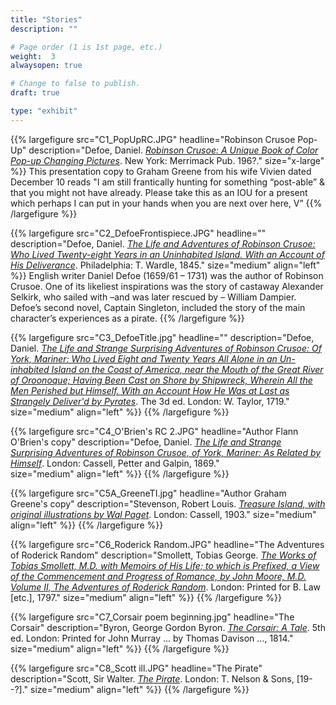 ```yaml
---
title: "Stories"
description: ""

# Page order (1 is 1st page, etc.)
weight:  3
alwaysopen: true

# Change to false to publish.
draft: true

type: "exhibit"
---
```


{{% largefigure src="C1_PopUpRC.JPG"
                headline="Robinson Crusoe Pop-Up"
                description="Defoe, Daniel. *[Robinson Crusoe: A Unique Book of Color Pop-up Changing Pictures](https://bc-primo.hosted.exlibrisgroup.com/primo-explore/fulldisplay?docid=ALMA-BC21372769920001021&context=L&vid=bclib_new&search_scope=lib_BURNS&tab=bcl_only&lang=en_US)*. New York: Merrimack Pub. 196?."
                size="x-large" %}}
This presentation copy to Graham Greene from his wife Vivien dated December 10 reads "I am still frantically hunting for something “post-able” & that you might not have already. Please take this as an IOU for a present which perhaps I can put in your hands when you are next over here, V”
{{% /largefigure %}}

{{% largefigure src="C2_DefoeFrontispiece.JPG"
                headline=""
				description="Defoe, Daniel. *[The Life and Adventures of Robinson Crusoe: Who Lived Twenty-eight Years in an Uninhabited Island. With an Account of His Deliverance](https://bc-primo.hosted.exlibrisgroup.com/primo-explore/fulldisplay?docid=ALMA-BC21357802090001021&context=L&vid=bclib_new&search_scope=lib_BURNS&tab=bcl_only&lang=en_US)*. Philadelphia: T. Wardle, 1845."
                size="medium"
                align="left" %}}
English writer Daniel Defoe (1659/61 – 1731) was the author of Robinson Crusoe. One of its likeliest inspirations was the story of castaway Alexander Selkirk, who sailed with –and was later rescued by – William Dampier. Defoe’s second novel, Captain Singleton, included the story of the main character’s experiences as a pirate.
{{% /largefigure %}}

{{% largefigure src="C3_DefoeTitle.jpg"
                headline=""
				description="Defoe, Daniel. *[The Life and Strange Surprising Adventures of Robinson Crusoe: Of York, Mariner: Who Lived Eight and Twenty Years All Alone in an Un-inhabited Island on the Coast of America, near the Mouth of the Great River of Oroonoque; Having Been Cast on Shore by Shipwreck, Wherein All the Men Perished but Himself. With an Account How He Was at Last as Strangely Deliver'd by Pyrates](https://bc-primo.hosted.exlibrisgroup.com/permalink/f/1jdnfk3/ALMA-BC21385678240001021)*. The 3d ed. London: W. Taylor, 1719."
                size="medium"
                align="left" %}}
{{% /largefigure %}}

{{% largefigure src="C4_O'Brien's RC 2.JPG"
                headline="Author Flann O'Brien's copy"
                description="Defoe, Daniel. *[The Life and Strange Surprising Adventures of Robinson Crusoe, of York, Mariner: As Related by Himself](https://bc-primo.hosted.exlibrisgroup.com/primo-explore/fulldisplay?docid=ALMA-BC21372460070001021&context=L&vid=bclib_new&search_scope=lib_BURNS&tab=bcl_only&lang=en_US)*. London: Cassell, Petter and Galpin, 1869."				
                size="medium"
                align="left" %}}
{{% /largefigure %}}

{{% largefigure src="C5A_GreeneTI.jpg"
                headline="Author Graham Greene's copy"
                description="Stevenson, Robert Louis. *[Treasure Island, with original illustrations by Wal Paget](https://bc-primo.hosted.exlibrisgroup.com/primo-explore/fulldisplay?docid=ALMA-BC21359133280001021&context=L&vid=bclib_new&search_scope=lib_BURNS&tab=bcl_only&lang=en_US)*. London: Cassell, 1903."
                size="medium"
                align="left" %}}
{{% /largefigure %}}

{{% largefigure src="C6_Roderick Random.JPG"
                headline="The Adventures of Roderick Random"
				description="Smollett, Tobias George. *[The Works of Tobias Smollett, M.D. with Memoirs of His Life; to which is Prefixed, a View of the Commencement and Progress of Romance, by John Moore, M.D. Volume II, The Adventures of Roderick Random](https://bc-primo.hosted.exlibrisgroup.com/primo-explore/fulldisplay?docid=ALMA-BC21347415000001021&context=L&vid=bclib_new&search_scope=lib_BURNS&tab=bcl_only&lang=en_US)*. London: Printed for B. Law [etc.], 1797."
                size="medium"
                align="left" %}}
{{% /largefigure %}}

{{% largefigure src="C7_Corsair poem beginning.jpg"
                headline="The Corsair"
				description="Byron, George Gordon Byron. *[The Corsair: A Tale](https://bc-primo.hosted.exlibrisgroup.com/primo-explore/fulldisplay?docid=ALMA-BC21325454510001021&context=L&vid=bclib_new&search_scope=lib_BURNS&tab=bcl_only&lang=en_US)*. 5th ed. London: Printed for John Murray ... by Thomas Davison ..., 1814."
                size="medium"
                align="left" %}}
{{% /largefigure %}}

{{% largefigure src="C8_Scott ill.JPG"
                headline="The Pirate"
				description="Scott, Sir Walter. *[The Pirate](https://bc-primo.hosted.exlibrisgroup.com/primo-explore/fulldisplay?docid=ALMA-BC21320287990001021&context=L&vid=bclib_new&search_scope=lib_BURNS&tab=bcl_only&lang=en_US)*. London: T. Nelson & Sons, [19--?]."
                size="medium"
                align="left" %}}
{{% /largefigure %}}
